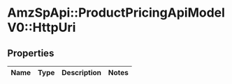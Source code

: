 # AmzSpApi::ProductPricingApiModelV0::HttpUri

## Properties
Name | Type | Description | Notes
------------ | ------------- | ------------- | -------------


